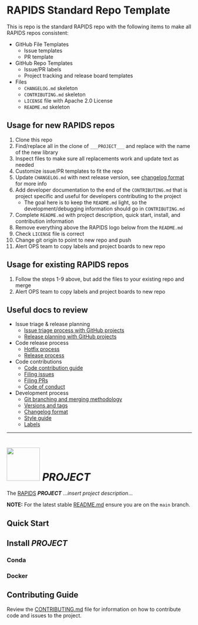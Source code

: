 # RAPIDS Standard Repo Template

This is repo is the standard RAPIDS repo with the following items to make all RAPIDS repos consistent:

- GitHub File Templates
  - Issue templates
  - PR template
- GitHub Repo Templates
  - Issue/PR labels
  - Project tracking and release board templates
- Files
  - `CHANGELOG.md` skeleton
  - `CONTRIBUTING.md` skeleton
  - `LICENSE` file with Apache 2.0 License
  - `README.md` skeleton


## Usage for new RAPIDS repos

1. Clone this repo
2. Find/replace all in the clone of `___PROJECT___` and replace with the name of the new library
3. Inspect files to make sure all replacements work and update text as needed
4. Customize issue/PR templates to fit the repo
5. Update `CHANGELOG.md` with next release version, see [changelog format](https://docs.rapids.ai/resources/changelog/) for more info
6. Add developer documentation to the end of the `CONTRIBUTING.md` that is project specific and useful for developers contributing to the project
    - The goal here is to keep the `README.md` light, so the development/debugging information should go in `CONTRIBUTING.md`
7. Complete `README.md` with project description, quick start, install, and contribution information
8. Remove everything above the RAPIDS logo below from the `README.md`
9. Check `LICENSE` file is correct
10. Change git origin to point to new repo and push
11. Alert OPS team to copy labels and project boards to new repo

## Usage for existing RAPIDS repos

1. Follow the steps 1-9 above, but add the files to your existing repo and merge
2. Alert OPS team to copy labels and project boards to new repo

## Useful docs to review

- Issue triage & release planning
  - [Issue triage process with GitHub projects](https://rapidsai.github.io/devdocs/docs/releases/triage/)
  - [Release planning with GitHub projects](https://rapidsai.github.io/devdocs/docs/releases/planning/)
- Code release process
  - [Hotfix process](https://rapidsai.github.io/devdocs/docs/releases/hotfix/)
  - [Release process](https://rapidsai.github.io/devdocs/docs/releases/process/)
- Code contributions
  - [Code contribution guide](https://rapidsai.github.io/devdocs/docs/contributing/code/)
  - [Filing issues](https://rapidsai.github.io/devdocs/docs/contributing/issues/)
  - [Filing PRs](https://rapidsai.github.io/devdocs/docs/contributing/prs/)
  - [Code of conduct](https://rapidsai.github.io/devdocs/docs/resources/conduct/)
- Development process
  - [Git branching and merging methodology](https://rapidsai.github.io/devdocs/docs/resources/git/)
  - [Versions and tags](https://rapidsai.github.io/devdocs/docs/resources/versions/)
  - [Changelog format](https://rapidsai.github.io/devdocs/docs/resources/changelog/)
  - [Style guide](https://rapidsai.github.io/devdocs/docs/resources/style/)
  - [Labels](https://rapidsai.github.io/devdocs/docs/maintainers/labels/)

---

# <div align="left"><img src="https://rapids.ai/assets/images/rapids_logo.png" width="90px"/>&nbsp;___PROJECT___</div>

The [RAPIDS](https://rapids.ai) ___PROJECT___ ..._insert project description_...

**NOTE:** For the latest stable [README.md](https://github.com/rapidsai/___PROJECT___/blob/main/README.md) ensure you are on the `main` branch.

## Quick Start

## Install ___PROJECT___

### Conda

### Docker

## Contributing Guide

Review the [CONTRIBUTING.md](https://github.com/rapidsai/___PROJECT___/blob/main/CONTRIBUTING.md) file for information on how to contribute code and issues to the project.
